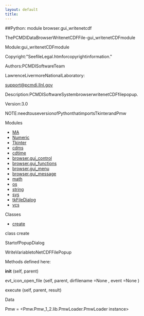 ```yaml
---
layout: default
title:
---
```


##Python: module browser.gui_writenetcdf

ThePCMDIDataBrowserWritenetCDFFile-gui_writenetCDFmodule  

Module:gui_writenetCDFmodule

Copyright:"SeefileLegal.htmforcopyrightinformation."

Authors:PCMDISoftwareTeam

LawrenceLivermoreNationalLaboratory:

support@pcmdi.llnl.gov

Description:PCMDISoftwareSystembrowserwritenetCDFfilepopup.

Version:3.0

NOTE:needtouseversionofPythonthatimportsTkinterandPmw  

Modules 

* [MA](MA.html)  
* [Numeric](Numeric.html)  
* [Tkinter](Tkinter.html)  
* [cdms](cdms.html)  
* [cdtime](cdtime.html)  
* [browser.gui_control](browser.gui_control.html)  
* [browser.gui_functions](browser.gui_functions.html)  
* [browser.gui_menu](browser.gui_menu.html)  
* [browser.gui_message](browser.gui_message.html)  
* [math](math.html)  
* [os](os.html)  
* [string](string.html)  
* [sys](sys.html)  
* [tkFileDialog](tkFileDialog.html)  
* [vcs](vcs.html)  

Classes 

* [create](browser.gui_writenetcdf.html)

class  create 

StartofPopupDialog  

WriteVariabletoNetCDFFilePopup  

Methods defined here:  

__init__  (self, parent) 

evt_icon_open_file  (self, parent, dirfilename  =None  , event  =None  ) 

execute  (self, parent, result) 

Data 

Pmw  = <Pmw.Pmw_1_2.lib.PmwLoader.PmwLoader instance>
